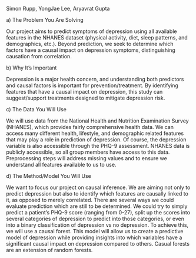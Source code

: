 Simon Rupp, YongJae Lee, Aryavrat Gupta

a) The Problem You Are Solving

Our project aims to predict symptoms of depression using all available features in the
NHANES dataset (physical activity, diet, sleep patterns, and demographics, etc.). Beyond
prediction, we seek to determine which factors have a causal impact on depression symptoms,
distinguishing causation from correlation.

b) Why It’s Important

Depression is a major health concern, and understanding both predictors and causal factors
is important for prevention/treatment. By identifying features that have a causal impact on
depression, this study can suggest/support treatments designed to mitigate depression risk.

c) The Data You Will Use

We will use data from the National Health and Nutrition Examination Survey (NHANES),
which provides fairly comprehensive health data. We can access many different health,
lifestyle, and demographic related features that may play a role in prediction of depression.
Of course, the depression variable is also accessible through the PHQ-9 assessment.
NHANES data is publicly accessible, so all group members have access to this data. Preprocessing steps will address missing values and to ensure we understand all features available
to us to use.

d) The Method/Model You Will Use

We want to focus our project on causal inference. We are aiming not only to predict depression but also to identify which features are causally linked to it, as opposed to merely
correlated.
There are several ways we could evaluate prediction which are still to be determined. We
could try to simply predict a patient’s PHQ-9 score (ranging from 0-27), split up the scores
into several categories of depression to predict into those categories, or even into a binary
classification of depression vs no depression.
To achieve this, we will use a causal forest. This model will allow us to create a predictive model of depression while providing insights into which variables have a significant
causal impact on depression compared to others. Casual forests are an extension of random
forests.
